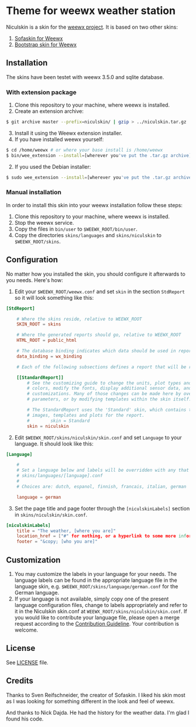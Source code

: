 # Theme for weewx weather station

Niculskin is a skin for the [weewx project](http://weewx.com/). It is based on two other skins:

1. [Sofaskin for Weewx](http://neoground.com/projects/weewx/)
1. [Bootstrap skin for Weewx](https://github.com/brewster76/fuzzy-archer/)

## Installation

The skins have been testet with weewx 3.5.0 and sqlite database.

### With extension package

1. Clone this repository to your machine, where weewx is installed.
1. Create an extension archive:

```bash
$ git archive master --prefix=niculskin/ | gzip > ../niculskin.tar.gz
```

3. Install it using the Weewx extension installer.
 1. If you have installed weewx yourself:

```bash
$ cd /home/weewx # or where your base install is /home/weewx
$ bin/wee_extension --install=[wherever you've put the .tar.gz archive]
```

 2. If you used the Debian installer:

```bash
$ sudo wee_extension --install=[wherever you've put the .tar.gz archive]
```

### Manual installation

In order to install this skin into your weewx installation follow these steps:

1. Clone this repository to your machine, where weewx is installed.
1. Stop the weewx service.
1. Copy the files in `bin/user` to `$WEEWX_ROOT/bin/user`.
1. Copy the directories `skins/languages` and `skins/niculskin` to `$WEEWX_ROOT/skins`.

## Configuration

No matter how you installed the skin, you should configure it afterwards to you needs. Here's how:

1. Edit your `$WEEWX_ROOT/weewx.conf` and set `skin` in the section `StdReport` so it will look something like this:
```conf
[StdReport]

    # Where the skins reside, relative to WEEWX_ROOT
    SKIN_ROOT = skins

    # Where the generated reports should go, relative to WEEWX_ROOT
    HTML_ROOT = public_html

    # The database binding indicates which data should be used in reports.
    data_binding = wx_binding

    # Each of the following subsections defines a report that will be run.

    [[StandardReport]]
        # See the customizing guide to change the units, plot types and line
        # colors, modify the fonts, display additional sensor data, and other
        # customizations. Many of those changes can be made here by overriding
        # parameters, or by modifying templates within the skin itself.

        # The StandardReport uses the 'Standard' skin, which contains the
        # images, templates and plots for the report.
        #        skin = Standard
        skin = niculskin
```
2. Edit `$WEEWX_ROOT/skins/niculskin/skin.conf` and set `Language` to your language. It should look like this:
```conf
[Language]

    #
    # Set a language below and labels will be overridden with any that are specified in
    # skins/languages/[language].conf
    #
    # Choices are: dutch, espanol, finnish, francais, italian, german

    language = german
```
3. Set the page title and page footer through the `[niculskinLabels]` section in `skins/niculskin/skin.conf`.
```conf
[niculskinLabels]
    title = "The weather, [where you are]"
    location_href = ["#" for nothing, or a hyperlink to some more information on your location]
    footer = "&copy; [who you are]"
```

## Customization

1. You may customize the labels in your language for your needs. The language labels can be found in the appropriate language file in the language skin, e.g. `$WEEWX_ROOT/skins/language/german.conf` for the German language.
1. If your language is not available, simply copy one of the present language configuration files, change to labels appropriately and refer to it in the Niculskin skin.conf at `WEEWX_ROOT/skins/niculskin/skin.conf`. If you would like to contribute your language file, please open a merge request according to the [Contribution Guideline](CONTRIBUTING.md). Your contribution is welcome.

## License

See [LICENSE](LICENSE) file.

## Credits

Thanks to Sven Reifschneider, the creator of Sofaskin. I liked his skin most as I was looking for something different in the look and feel of weewx.

And thanks to Nick Dajda. He had the history for the weather data. I'm glad I found his code.
